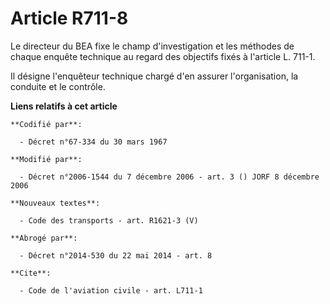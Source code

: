 # Article R711-8

Le directeur du BEA fixe le champ d'investigation et les méthodes de chaque enquête technique au regard des objectifs fixés à
l'article L. 711-1.

Il désigne l'enquêteur technique chargé d'en assurer l'organisation, la conduite et le contrôle.

**Liens relatifs à cet article**

	**Codifié par**:

	  - Décret n°67-334 du 30 mars 1967

	**Modifié par**:

	  - Décret n°2006-1544 du 7 décembre 2006 - art. 3 () JORF 8 décembre 2006

	**Nouveaux textes**:

	  - Code des transports - art. R1621-3 (V)

	**Abrogé par**:

	  - Décret n°2014-530 du 22 mai 2014 - art. 8

	**Cite**:

	  - Code de l'aviation civile - art. L711-1
